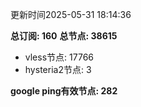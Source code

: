 更新时间2025-05-31 18:14:36

**总订阅: 160**
**总节点: 38615**
- vless节点: 17766
- hysteria2节点: 3

**google ping有效节点: 282**
